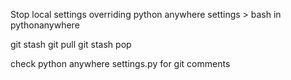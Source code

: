 Stop local settings overriding python anywhere settings > bash in pythonanywhere

git stash
git pull
git stash pop

check python anywhere settings.py for git comments